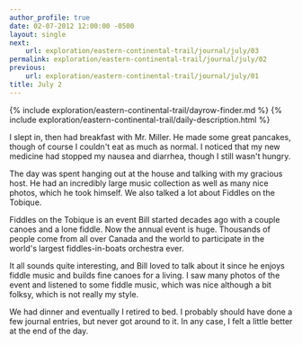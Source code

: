 ```yaml
---
author_profile: true
date: 02-07-2012 12:00:00 -0500
layout: single
next:
    url: exploration/eastern-continental-trail/journal/july/03
permalink: exploration/eastern-continental-trail/journal/july/02
previous:
    url: exploration/eastern-continental-trail/journal/july/01
title: July 2
---
```

{% include exploration/eastern-continental-trail/dayrow-finder.md %}
{% include exploration/eastern-continental-trail/daily-description.html %}

I slept in, then had breakfast with Mr. Miller. He made some great pancakes, though of course I couldn't eat as much as normal. I noticed that my new medicine had stopped my nausea and diarrhea, though I still wasn't hungry.

The day was spent hanging out at the house and talking with my gracious host. He had an incredibly large music collection as well as many nice photos, which he took himself. We also talked a lot about Fiddles on the Tobique.

Fiddles on the Tobique is an event Bill started decades ago with a couple canoes and a lone fiddle. Now the annual event is huge. Thousands of people come from all over Canada and the world to participate in the world's largest fiddles-in-boats orchestra ever.

It all sounds quite interesting, and Bill loved to talk about it since he enjoys fiddle music and builds fine canoes for a living. I saw many photos of the event and listened to some fiddle music, which was nice although a bit folksy, which is not really my style.

We had dinner and eventually I retired to bed. I probably should have done a few journal entries, but never got around to it. In any case, I felt a little better at the end of the day.
